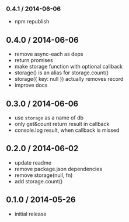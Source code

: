 ### 0.4.1 / 2014-06-06

  * npm republish

## 0.4.0 / 2014-06-06

  * remove async-each as deps
  * return promises
  * make storage function with optional callback
  * storage() is an alias for storage.count()
  * storage({ key: null }) actually removes record
  * improve docs

## 0.3.0 / 2014-06-06

  * use `storage` as a name of db
  * only get&count return result in callback
  * console.log result, when callback is missed

## 0.2.0 / 2014-06-02

  * update readme
  * remove package.json dependencies
  * remove storage(null, fn)
  * add storage.count()

## 0.1.0 / 2014-05-26

  * initial release
